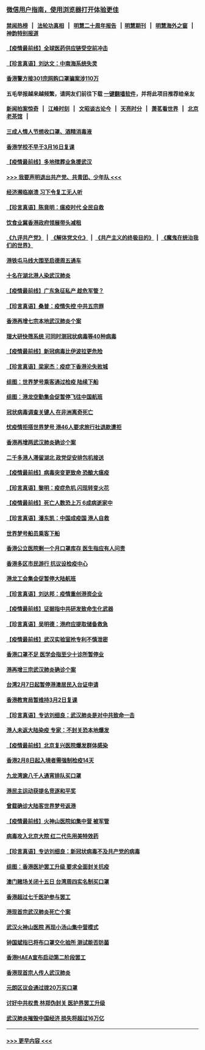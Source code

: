 ### [微信用户指南，使用浏览器打开体验更佳](https://github.com/gfw-breaker/banned-news1/blob/master/indexes/wechat-guide.md?t=0)
#### [禁闻热榜](热点新闻.md?t=0)  &nbsp;&nbsp;|&nbsp;&nbsp; [法轮功真相](https://github.com/gfw-breaker/truth/blob/master/README.md?t=0) &nbsp;&nbsp;|&nbsp;&nbsp; [明慧二十周年报告](https://github.com/gfw-breaker/mh-reports/blob/master/README.md?t=0) &nbsp;&nbsp;|&nbsp;&nbsp;[明慧期刊](https://github.com/gfw-breaker/mh-qikan) &nbsp;&nbsp;|&nbsp;&nbsp; [明慧海外之窗](https://github.com/gfw-breaker/mh-news/blob/master/README.md?t=0) &nbsp;&nbsp;|&nbsp;&nbsp; [神韵特别报道](https://github.com/gfw-breaker/mh-news/blob/master/shenyun.md?t=0)
#### [【疫情最前线】全球医药供应链受空前冲击](../pages/nsc415/n11869614.md?t=02170202) 
#### [【珍言真语】刘达文：中南海系统失灵](../pages/nsc415/n11869465.md?t=02170202) 
#### [香港警方接301宗网购口罩骗案涉110万](../pages/nsc415/n11867572.md?t=02170202) 
#### 五毛举报越来越频繁，请网友们前往下载 [一键翻墙软件](https://github.com/gfw-breaker/ssr-accounts)，并将此项目推荐给亲友
#### [新闻拍案惊奇](https://github.com/gfw-breaker/banned-news1/blob/master/pages/link4.md) &nbsp;&nbsp;|&nbsp;&nbsp; [江峰时刻](https://github.com/gfw-breaker/banned-news1/blob/master/pages/link4.md) &nbsp;&nbsp;|&nbsp;&nbsp; [文昭谈古论今](https://github.com/gfw-breaker/banned-news1/blob/master/pages/link4.md) &nbsp;&nbsp;|&nbsp;&nbsp; [天亮时分](https://github.com/gfw-breaker/banned-news1/blob/master/pages/link4.md) &nbsp;&nbsp;|&nbsp;&nbsp; [萧茗看世界](https://github.com/gfw-breaker/banned-news1/blob/master/pages/link4.md) &nbsp;&nbsp;|&nbsp;&nbsp; [北京老茶馆](https://github.com/gfw-breaker/banned-news1/blob/master/pages/link4.md) &nbsp;&nbsp;|&nbsp;&nbsp; 
#### [三成人情人节想收口罩、酒精消毒液](../pages/nsc415/n11867523.md?t=02170202) 
#### [香港学校不早于3月16日复课](../pages/nsc415/n11867498.md?t=02170202) 
#### [【疫情最前线】多地殡葬业急援武汉](../pages/nsc415/n11866914.md?t=02170202) 
#### [>>> 我要声明退出共产党、共青团、少年队 <<<](https://github.com/begood0513/goodnews/blob/master/quit/letter.md) 
#### [经济濒临崩溃 习下令复工无人听](../pages/nsc415/n11867269.md?t=02170202) 
#### [【珍言真语】陈竟明：瘟疫时代 全民自救](../pages/nsc415/n11866765.md?t=02170202) 
#### [饮食业冀香港政府领展带头减租](../pages/nsc415/n11864876.md?t=02170202) 
#### [《九评共产党》](https://github.com/begood0513/9ping.md/blob/master/README.md) &nbsp;|&nbsp; [《解体党文化》](../../../../jtdwh.md/blob/master/README.md)  &nbsp;|&nbsp; [《共产主义的终极目的》](../../../../gczydzjmd.md/blob/master/README.md) &nbsp;|&nbsp; [《魔鬼在统治我们的世界》](../../../../mgztzwmdsj.md/blob/master/README.md) 
#### [港铁屯马线大围至启德周五通车](../pages/nsc415/n11864842.md?t=02170202) 
#### [十名在湖北港人染武汉肺炎](../pages/nsc415/n11864807.md?t=02170202) 
#### [【疫情最前线】广东急征私产 趁危军管？](../pages/nsc415/n11864205.md?t=02170202) 
#### [【珍言真语】桑普：疫情失控 中共五宗罪](../pages/nsc415/n11864157.md?t=02170202) 
#### [香港再增七宗本地武汉肺炎个案](../pages/nsc415/n11862405.md?t=02170202) 
#### [理大研快筛系统 可同时测冠状病毒等40种病毒](../pages/nsc415/n11862376.md?t=02170202) 
#### [【疫情最前线】新冠病毒比伊波拉更危险](../pages/nsc415/n11862199.md?t=02170202) 
#### [【珍言真语】梁家杰：疫症下香港沦失败城](../pages/nsc415/n11861588.md?t=02170202) 
#### [组图：世界梦号乘客通过检疫 陆续下船](../pages/nsc415/n11858302.md?t=02170202) 
#### [组图：港龙空勤集会促暂停飞往中国航班](../pages/nsc415/n11858190.md?t=02170202) 
#### [冠状病毒调查关键人 在非洲离奇死亡](../pages/nsc415/n11859798.md?t=02170202) 
#### [忧疫情拒搭世界梦号 港46人要求旅行社退款遭拒](../pages/nsc415/n11859849.md?t=02170202) 
#### [香港再增两武汉肺炎确诊个案](../pages/nsc415/n11859833.md?t=02170202) 
#### [二千多港人滞留湖北 政党促安排包机接送](../pages/nsc415/n11859831.md?t=02170202) 
#### [【疫情最前线】病毒突变更致命 恐酿大瘟疫](../pages/nsc415/n11859604.md?t=02170202) 
#### [【珍言真语】黎明：疫症危机 闪现转变火花](../pages/nsc415/n11859199.md?t=02170202) 
#### [【疫情最前线】死亡人数恐上万 6成病逝家中](../pages/nsc415/n11856687.md?t=02170202) 
#### [【珍言真语】潘东凯：中国成疫国 港人自救](../pages/nsc415/n11856962.md?t=02170202) 
#### [世界梦号船员乘客下船](../pages/nsc415/n11856883.md?t=02170202) 
#### [香港公立医院剩一个月口罩库存 医生指应有人问责](../pages/nsc415/n11856875.md?t=02170202) 
#### [香港多区市民游行 抗议设检疫中心](../pages/nsc415/n11856866.md?t=02170202) 
#### [港龙工会集会促暂停大陆航班](../pages/nsc415/n11856840.md?t=02170202) 
#### [【珍言真语】刘达邦：疫情重创港资企业](../pages/nsc415/n11854274.md?t=02170202) 
#### [【疫情最前线】证据指中共研发致命生化武器](../pages/nsc415/n11853087.md?t=02170202) 
#### [【珍言真语】吴明德：港府应提取储备救急](../pages/nsc415/n11852734.md?t=02170202) 
#### [【疫情最前线】武汉实验室抢专利不慎泄密](../pages/nsc415/n11850310.md?t=02170202) 
#### [香港口罩不足 医学会指至少十诊所暂停业](../pages/nsc415/n11850301.md?t=02170202) 
#### [港再增三宗武汉肺炎确诊个案](../pages/nsc415/n11850328.md?t=02170202) 
#### [台湾2月7日起暂停港澳居民入台证申请](../pages/nsc415/n11850304.md?t=02170202) 
#### [香港教育局暂维持3月2日复课](../pages/nsc415/n11850260.md?t=02170202) 
#### [【珍言真语】专访刘细良：武汉肺炎是对中共致命一击](../pages/nsc415/n11849934.md?t=02170202) 
#### [港人未返大陆染疫 专家：不封关恐本地爆发](../pages/nsc415/n11848021.md?t=02170202) 
#### [【疫情最前线】北京复兴医院爆发群体感染](../pages/nsc415/n11847626.md?t=02170202) 
#### [香港2月8日起入境者需强制检疫14天](../pages/nsc415/n11847658.md?t=02170202) 
#### [九龙湾逾八千人通宵排队买口罩](../pages/nsc415/n11847647.md?t=02170202) 
#### [港民主运动获提名竞逐和平奖](../pages/nsc415/n11847633.md?t=02170202) 
#### [曾载确诊大陆客世界梦号返港](../pages/nsc415/n11847608.md?t=02170202) 
#### [【疫情最前线】火神山医院如集中营 被军管](../pages/nsc415/n11847524.md?t=02170202) 
#### [病毒攻入北京大院 红二代先用美特效药](../pages/nsc415/n11847427.md?t=02170202) 
#### [【珍言真语】专访刘细良：新冠状病毒不及共产党的病毒](../pages/nsc415/n11847164.md?t=02170202) 
#### [组图：香港医护罢工升级 要求全面封关抗疫](../pages/nsc415/n11844107.md?t=02170202) 
#### [澳门赌场关闭十五日 台湾周四实名制买口罩](../pages/nsc415/n11845083.md?t=02170202) 
#### [香港超过七千医护参与罢工](../pages/nsc415/n11845051.md?t=02170202) 
#### [港现首宗武汉肺炎死亡个案](../pages/nsc415/n11844998.md?t=02170202) 
#### [武汉火神山医院 再现小汤山集中营模式](../pages/nsc415/n11844763.md?t=02170202) 
#### [钟国斌指已将布口罩交化验所 测试能否防菌](../pages/nsc415/n11842783.md?t=02170202) 
#### [香港HAEA宣布启动第二阶段罢工](../pages/nsc415/n11842723.md?t=02170202) 
#### [香港现首宗人传人武汉肺炎](../pages/nsc415/n11842766.md?t=02170202) 
#### [元朗区议会通过拨20万买口罩](../pages/nsc415/n11842754.md?t=02170202) 
#### [讨好中共权贵 林郑伪封关 医护界罢工升级](../pages/nsc415/n11842359.md?t=02170202) 
#### [武汉肺炎摧毁中国经济 损失将超过16万亿](../pages/nsc415/n11839723.md?t=02170202) 

----
#### [ >>> 更早内容 <<< ](../indexes/nsc415-earlier.md)
